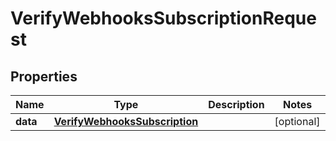 # VerifyWebhooksSubscriptionRequest

## Properties

Name | Type | Description | Notes
------------ | ------------- | ------------- | -------------
**data** | [**VerifyWebhooksSubscription**](VerifyWebhooksSubscription.md) |  | [optional] 



